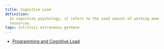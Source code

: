 ```yaml
---
title: Cognitive Load
definition:
  In cognitive psychology, it refers to the used amount of working memory
  resources.
tags: intrinsic extraneous germane
---
```


- [Programming and Cognitive Load](https://www.dabapps.com/blog/cognitive-load-programming/)
